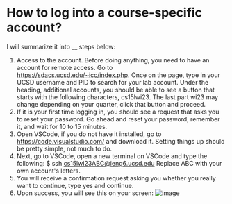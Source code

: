 # How to log into a course-specific account?
I will summarize it into __ steps below:
1. Access to the account. Before doing anything, you need to have an account for remote access. Go to https://sdacs.ucsd.edu/~icc/index.php. Once on the page, type
in your UCSD username and PID to search for your lab account. Under the heading, additional accounts, you should be able to see a button that starts with the following
characters, cs15lwi23. The last part wi23 may change depending on your quarter, click that button and proceed.
2. If it is your first time logging in, you should see a request that asks you to reset your password. Go ahead and reset your password, remember it, and wait for
10 to 15 minutes. 
3. Open VSCode, if you do not have it installed, go to https://code.visualstudio.com/ and download it. Setting things up should be pretty simple, not much to do.
4. Next, go to VSCode, open a new terminal on VSCode and type the following:
$ ssh cs15lwi23ABC@ieng6.ucsd.edu
Replace ABC with your own account's letters.
5. You will receive a confirmation request asking you whether you really want to continue, type yes and continue.
6. Upon success, you will see this on your screen:
![image](https://user-images.githubusercontent.com/122484250/211909019-143e22c9-95e7-49db-a7c9-868ff4f94b03.png)
